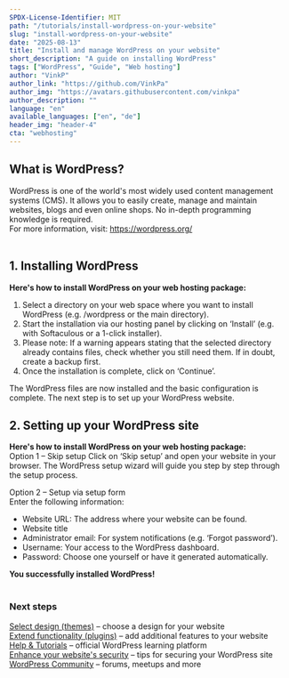 ```yaml
---
SPDX-License-Identifier: MIT
path: "/tutorials/install-wordpress-on-your-website"
slug: "install-wordpress-on-your-website"
date: "2025-08-13"
title: "Install and manage WordPress on your website"
short_description: "A guide on installing WordPress"
tags: ["WordPress", "Guide", "Web hosting"]
author: "VinkP"
author_link: "https://github.com/VinkPa"
author_img: "https://avatars.githubusercontent.com/vinkpa"
author_description: ""
language: "en"
available_languages: ["en", "de"]
header_img: "header-4"
cta: "webhosting"
---
```


## What is WordPress?

WordPress is one of the world's most widely used content management systems (CMS). It allows you to easily create, manage and maintain websites, blogs and even online shops. No in-depth programming knowledge is required.  
For more information, visit:  https://wordpress.org/
<br/>
<br/>

## 1. Installing WordPress

**Here's how to install WordPress on your web hosting package:**
1. Select a directory on your web space where you want to install WordPress (e.g. /wordpress or the main directory).
2. Start the installation via our hosting panel by clicking on ‘Install’ (e.g. with Softaculous or a 1-click installer).
3. Please note: If a warning appears stating that the selected directory already contains files, check whether you still need them. If in doubt, create a backup first.
4. Once the installation is complete, click on ‘Continue’.

The WordPress files are now installed and the basic configuration is complete. The next step is to set up your WordPress website.


## 2. Setting up your WordPress site

**Here's how to install WordPress on your web hosting package:**
<br/>
Option 1 – Skip setup
Click on ‘Skip setup’ and open your website in your browser. The WordPress setup wizard will guide you step by step through the setup process.

Option 2 – Setup via setup form<br/> 
Enter the following information:
- Website URL: The address where your website can be found.
- Website title
- Administrator email: For system notifications (e.g. ‘Forgot password’).
- Username: Your access to the WordPress dashboard.
- Password: Choose one yourself or have it generated automatically.

**You successfully installed WordPress!**
<br/>
<br/>

### Next steps <br/> 
[Select design (themes)](https://de.wordpress.org/themes/) – choose a design for your website<br/> 
[Extend functionality (plugins)](https://de.wordpress.org/plugins/) – add additional features to your website<br/> 
[Help & Tutorials](https://learn.wordpress.org ) – official WordPress learning platform<br/> 
[Enhance your website's security](https://wordpress.org/documentation/article/hardening-wordpress/) – tips for securing your WordPress site<br/> 
[WordPress Community](https://de.wordpress.org/community/) – forums, meetups and more
